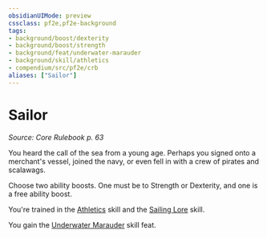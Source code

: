 ```yaml
---
obsidianUIMode: preview
cssclass: pf2e,pf2e-background
tags:
- background/boost/dexterity
- background/boost/strength
- background/feat/underwater-marauder
- background/skill/athletics
- compendium/src/pf2e/crb
aliases: ["Sailor"]
---
```

# Sailor
*Source: Core Rulebook p. 63*  

You heard the call of the sea from a young age. Perhaps you signed onto a merchant's vessel, joined the navy, or even fell in with a crew of pirates and scalawags.

Choose two ability boosts. One must be to Strength or Dexterity, and one is a free ability boost.

You're trained in the [Athletics](../../skills.md#Athletics) skill and the [Sailing Lore](../../skills.md#Lore) skill.

You gain the [Underwater Marauder](../../feats/underwater-marauder.md) skill feat.